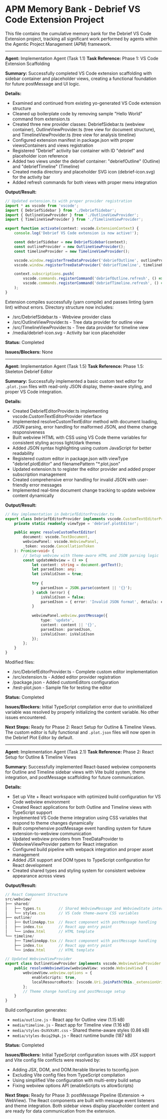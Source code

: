 # APM Memory Bank - Debrief VS Code Extension Project

This file contains the cumulative memory bank for the Debrief VS Code Extension project, tracking all significant work performed by agents within the Agentic Project Management (APM) framework.

---
**Agent:** Implementation Agent (Task 1.1)
**Task Reference:** Phase 1: VS Code Extension Scaffolding

**Summary:**
Successfully completed VS Code extension scaffolding with sidebar container and placeholder views, creating a functional foundation for future postMessage and UI logic.

**Details:**
- Examined and continued from existing yo-generated VS Code extension structure
- Cleaned up boilerplate code by removing sample "Hello World" command from extension.ts
- Created three new provider classes: DebriefSidebar.ts (webview container), OutlineViewProvider.ts (tree view for document structure), and TimelineViewProvider.ts (tree view for analysis timeline)
- Configured extension manifest in package.json with proper viewsContainers and views registration
- Registered "Debrief" activity bar container with ID "debrief" and placeholder icon reference
- Added two views under the debrief container: "debriefOutline" (Outline) and "debriefTimeline" (Timeline)
- Created media directory and placeholder SVG icon (debrief-icon.svg) for the activity bar
- Added refresh commands for both views with proper menu integration

**Output/Result:**
```typescript
// Updated extension.ts with proper provider registration
import * as vscode from 'vscode';
import { DebriefSidebar } from './DebriefSidebar';
import { OutlineViewProvider } from './OutlineViewProvider';
import { TimelineViewProvider } from './TimelineViewProvider';

export function activate(context: vscode.ExtensionContext) {
	console.log('Debrief VS Code extension is now active!');

	const debriefSidebar = new DebriefSidebar(context);
	const outlineProvider = new OutlineViewProvider();
	const timelineProvider = new TimelineViewProvider();

	vscode.window.registerTreeDataProvider('debriefOutline', outlineProvider);
	vscode.window.registerTreeDataProvider('debriefTimeline', timelineProvider);

	context.subscriptions.push(
		vscode.commands.registerCommand('debriefOutline.refresh', () => outlineProvider.refresh()),
		vscode.commands.registerCommand('debriefTimeline.refresh', () => timelineProvider.refresh())
	);
}
```

Extension compiles successfully (yarn compile) and passes linting (yarn lint) without errors. Directory structure now includes:
- /src/DebriefSidebar.ts - Webview provider class
- /src/OutlineViewProvider.ts - Tree data provider for outline view  
- /src/TimelineViewProvider.ts - Tree data provider for timeline view
- /media/debrief-icon.svg - Activity bar icon placeholder

**Status:** Completed

**Issues/Blockers:**
None

---
**Agent:** Implementation Agent (Task 1.5)
**Task Reference:** Phase 1.5: Skeleton Debrief Editor

**Summary:**
Successfully implemented a basic custom text editor for `.plot.json` files with read-only JSON display, theme-aware styling, and proper VS Code integration.

**Details:**
- Created DebriefEditorProvider.ts implementing vscode.CustomTextEditorProvider interface
- Implemented resolveCustomTextEditor method with document loading, JSON parsing, error handling for malformed JSON, and theme change responsiveness
- Built webview HTML with CSS using VS Code theme variables for consistent styling across light/dark themes
- Added JSON syntax highlighting using custom JavaScript for better readability
- Registered custom editor in package.json with viewType "debrief.plotEditor" and filenamePattern "*.plot.json"
- Updated extension.ts to register the editor provider and added proper subscription management
- Created comprehensive error handling for invalid JSON with user-friendly error messages
- Implemented real-time document change tracking to update webview content dynamically

**Output/Result:**
```typescript
// Key implementation in DebriefEditorProvider.ts
export class DebriefEditorProvider implements vscode.CustomTextEditorProvider {
    private static readonly viewType = 'debrief.plotEditor';

    public async resolveCustomTextEditor(
        document: vscode.TextDocument,
        webviewPanel: vscode.WebviewPanel,
        _token: vscode.CancellationToken
    ): Promise<void> {
        // Setup webview with theme-aware HTML and JSON parsing logic
        const updateWebview = () => {
            let content: string = document.getText();
            let parsedJson: any;
            let isValidJson = true;
            
            try {
                parsedJson = JSON.parse(content || '{}');
            } catch (error) {
                isValidJson = false;
                parsedJson = { error: 'Invalid JSON format', details: error.message };
            }
            
            webviewPanel.webview.postMessage({
                type: 'update',
                content: content || '{}',
                parsedJson: parsedJson,
                isValidJson: isValidJson
            });
        };
    }
}
```

Modified files:
- /src/DebriefEditorProvider.ts - Complete custom editor implementation
- /src/extension.ts - Added editor provider registration
- /package.json - Added customEditors configuration
- /test-plot.json - Sample file for testing the editor

**Status:** Completed

**Issues/Blockers:**
Initial TypeScript compilation error due to uninitialized variable was resolved by properly initializing the content variable. No other issues encountered.

**Next Steps:**
Ready for Phase 2: React Setup for Outline & Timeline Views. The custom editor is fully functional and `.plot.json` files will now open in the Debrief Plot Editor by default.

---
**Agent:** Implementation Agent (Task 2.1)
**Task Reference:** Phase 2: React Setup for Outline & Timeline Views

**Summary:**
Successfully implemented React-based webview components for Outline and Timeline sidebar views with Vite build system, theme integration, and postMessage scaffolding for future communication.

**Details:**
- Set up Vite + React workspace with optimized build configuration for VS Code webview environment
- Created React applications for both Outline and Timeline views with TypeScript support
- Implemented VS Code theme integration using CSS variables that respond to theme changes dynamically
- Built comprehensive postMessage event handling system for future extension-to-webview communication
- Updated webview providers from TreeDataProvider to WebviewViewProvider pattern for React integration
- Configured build pipeline with webpack integration and proper asset management
- Added JSX support and DOM types to TypeScript configuration for React development
- Created shared types and styling system for consistent webview appearance across views

**Output/Result:**
```typescript
// React Component Structure
src/webview/
├── shared/
│   ├── types.ts        // Shared WebviewMessage and WebviewState interfaces
│   └── styles.css      // VS Code theme-aware CSS variables
├── outline/
│   ├── OutlineApp.tsx  // React component with postMessage handling
│   ├── index.tsx       // React app entry point
│   └── index.html      // HTML template
└── timeline/
    ├── TimelineApp.tsx // React component with postMessage handling
    ├── index.tsx       // React app entry point
    └── index.html      // HTML template

// Updated WebviewViewProvider
export class OutlineViewProvider implements vscode.WebviewViewProvider {
    public resolveWebviewView(webviewView: vscode.WebviewView) {
        webviewView.webview.options = {
            enableScripts: true,
            localResourceRoots: [vscode.Uri.joinPath(this._extensionUri, 'media')]
        };
        // Theme change handling and postMessage setup
    }
}
```

Build configuration generates:
- `media/outline.js` - React app for Outline view (1.15 kB)
- `media/timeline.js` - React app for Timeline view (1.16 kB)  
- `media/styles-DsXVXsRt.css` - Shared theme-aware styles (0.86 kB)
- `media/styles-Boiq29qA.js` - React runtime bundle (187 kB)

**Status:** Completed

**Issues/Blockers:**
Initial TypeScript configuration issues with JSX support and Vite config file conflicts were resolved by:
- Adding JSX, DOM, and DOM.Iterable libraries to tsconfig.json
- Excluding Vite config files from TypeScript compilation
- Using simplified Vite configuration with multi-entry build setup
- Fixing webview options API (enableScripts vs allowScripts)

**Next Steps:**
Ready for Phase 3: postMessage Pipeline (Extension → WebView). The React components are built with message event listeners and theme integration. Both sidebar views display placeholder content and are ready for data communication from the extension.